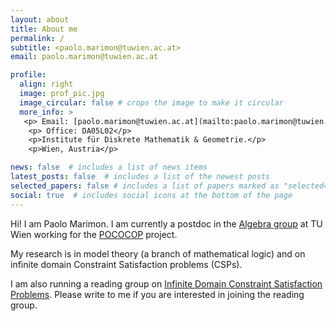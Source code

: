 ```yaml
---
layout: about
title: About me
permalink: /
subtitle: <paolo.marimon@tuwien.ac.at>
email: paolo.marimon@tuwien.ac.at

profile:
  align: right
  image: prof_pic.jpg
  image_circular: false # crops the image to make it circular
  more_info: >
   <p> Email: [paolo.marimon@tuwien.ac.at](mailto:paolo.marimon@tuwien.ac.at)</p>
    <p> Office: DA05L02</p>
    <p>Institute für Diskrete Mathematik & Geometrie.</p>
    <p>Wien, Austria</p>

news: false  # includes a list of news items
latest_posts: false  # includes a list of the newest posts
selected_papers: false # includes a list of papers marked as "selected={true}"
social: true  # includes social icons at the bottom of the page
---
```

Hi! I am Paolo Marimon. I am currently a postdoc in the [Algebra group](https://dmg.tuwien.ac.at/fg1/UA.html) at TU Wien working for the [POCOCOP](https://pococop.eu/) project.

My research is in model theory (a branch of mathematical logic) and on infinite domain Constraint Satisfaction problems (CSPs). 

I am also running a reading group on [Infinite Domain Constraint Satisfaction Problems](https://cspreadingroup.github.io/). Please write to me if you are interested in joining the reading group.
